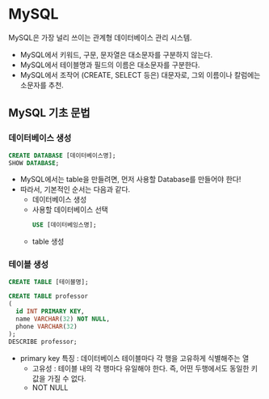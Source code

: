 # MySQL
MySQL은 가장 널리 쓰이는 관계형 데이터베이스 관리 시스템.
  - MySQL에서 키워드, 구문, 문자열은 대소문자를 구분하지 않는다.
  - MySQL에서 테이블명과 필드의 이름은 대소문자를 구분한다.
  - MySQL에서 조작어 (CREATE, SELECT 등은) 대문자로, 그외 이름이나 칼럼에는 소문자를 추천.

## MySQL 기초 문법

### 데이터베이스 생성
```sql
CREATE DATABASE [데이터베이스명];
SHOW DATABASE;
``` 
- MySQL에서는 table을 만들려면, 먼저 사용할 Database를 만들어야 한다!
- 따라서, 기본적인 순서는 다음과 같다.
  - 데이터베이스 생성
  - 사용할 데이터베이스 선택
    ```sql
    USE [데이터베잉스명];
    ```
  - table 생성

### 테이블 생성
```sql
CREATE TABLE [테이블명];
```
```sql
CREATE TABLE professor
(
  id INT PRIMARY KEY,
  name VARCHAR(32) NOT NULL,
  phone VARCHAR(32)
);
DESCRIBE professor;
```
  - primary key 특징 : 데이터베이스 테이블마다 각 행을 고유하게 식별해주는 열
    - 고유성 : 테이블 내의 각 행마다 유일해야 한다. 즉, 어떤 두행에서도 동일한 키값을 가질 수 없다.
    - NOT NULL
